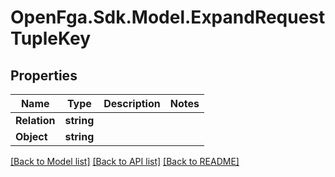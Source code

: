 # OpenFga.Sdk.Model.ExpandRequestTupleKey

## Properties

Name | Type | Description | Notes
------------ | ------------- | ------------- | -------------
**Relation** | **string** |  | 
**Object** | **string** |  | 

[[Back to Model list]](../README.md#models) [[Back to API list]](../README.md#api-endpoints) [[Back to README]](../README.md)

